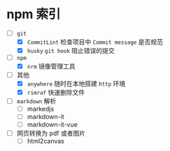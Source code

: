 # npm 索引

- [ ] `git`
  - [x] `CommitLint` 检查项目中 `Commit message` 是否规范
  - [x] `husky` `git hook` 阻止错误的提交
- [ ] `npm`
  - [x] `nrm` 镜像管理工具
- [ ] 其他
  - [x] `anywhere` 随时在本地搭建 `http` 环境
  - [x] `rimraf` 快速删除文件
- [ ] `markdown` 解析
  - [ ] markedjs
  - [ ] markdown-it
  - [ ] markdown-it-vue
- [ ] 网页转换为 pdf 或者图片
  - [ ] html2canvas
